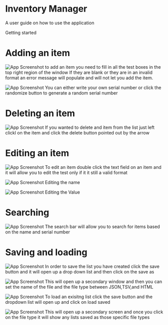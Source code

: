 
# Inventory Manager

A user guide on how to use the application

Getting started



# Adding an item
![App Screenshot](https://i.imgur.com/qykTxAk.png)
to add an item you need to fill in all the test boxes in the top right region of the window
If they are blank or they are in an invalid format an error message will populate and will not let you add the item.



![App Screenshot](https://i.imgur.com/ow7EyGo.png)
You can either write your own serial number or click the randomize button to generate a random serial number

# Deleting an item
![App Screenshot](https://i.imgur.com/RU0HUok.png)
If you wanted to delete and item from the list just left clickl on the item and click the delete button pointed out by the arrow

# Editing an item
![App Screenshot](https://i.imgur.com/SG9ogOK.png)
To edit an item double click the text field on an item and it will allow you to edit the test only if it it still a valid format

![App Screenshot](https://i.imgur.com/mX640wP.png)
Editing the name

![App Screenshot](https://i.imgur.com/ub9ku2m.png)
Editing the Value

# Searching
![App Screenshot](https://i.imgur.com/BnMN9qB.png)
The search bar will allow you to search for items based on the name and serial number

# Saving and loading
![App Screenshot](https://i.imgur.com/SMU4xnZ.png)
In order to save the list you have created click the save button and it will open up a drop down list and then click on the save as

![App Screenshot](https://i.imgur.com/7RH5IbO.png)
This will open up a secondary window and then you can set the name of the file and the file type between JSON,TSV,and HTML

![App Screenshot](https://i.imgur.com/TFD43OB.png)
To load an exisitng list click the save button and the dropdown list will open up and click on load saved

![App Screenshot](https://i.imgur.com/M1pn51O.png)
This will open up a secondary screen and once you click on the file type it will show any lists saved as those specific file types
